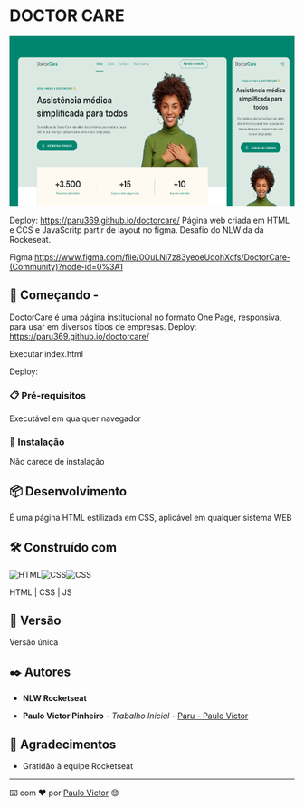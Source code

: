 # DOCTOR CARE


<img height="300px" src="./assets/Screenshot.png"> 


Deploy: https://paru369.github.io/doctorcare/
Página web criada em HTML e CCS e JavaScritp partir de layout no figma.
Desafio do NLW da  da Rockeseat. 

Figma https://www.figma.com/file/0OuLNi7z83yeoeUdohXcfs/DoctorCare-(Community)?node-id=0%3A1









## 🚀 Começando - 

DoctorCare é uma página institucional no formato One Page, responsiva, para usar em diversos tipos de empresas. 
Deploy: https://paru369.github.io/doctorcare/

Executar index.html

Deploy: 

### 📋 Pré-requisitos

Executável em qualquer navegador

### 🔧 Instalação

Não carece de instalação

## 📦 Desenvolvimento

É uma página HTML estilizada em CSS, aplicável em qualquer sistema WEB

## 🛠️ Construído com

<img align="center" alt="HTML" height="30" width="40" src="https://cdn.worldvectorlogo.com/logos/html-1.svg"><img align="center" alt="CSS" height="30" width="40" src="https://cdn.worldvectorlogo.com/logos/css-3.svg"><img align="center" alt="CSS" height="30" width="40" src="https://cdn.worldvectorlogo.com/logos/javascript-1.svg">


HTML | CSS | JS

## 📌 Versão

Versão única

## ✒️ Autores

 * **NLW Rocketseat**

* **Paulo Victor Pinheiro** - *Trabalho Inicial* - [Paru - Paulo Victor](https://www.linkedin.com/in/paulo-pinheiro-4a94b0150/)




## 🎁 Agradecimentos

* Gratidão à equipe Rocketseat


---
⌨️ com ❤️ por [Paulo Victor](https://gist.github.com/Paru369) 😊
